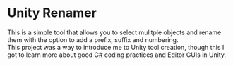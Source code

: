 # Unity Renamer

This is a simple tool that allows you to select mulitple objects and rename them with the option to add a prefix, suffix and numbering.  
This project was a way to introduce me to Unity tool creation, though this I got to learn more about good C# coding practices and Editor GUIs in Unity.
